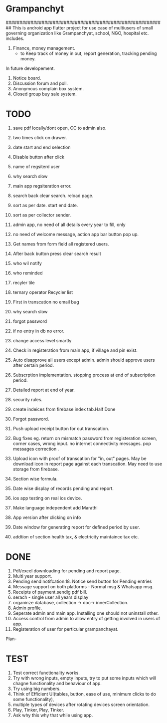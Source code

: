 # Grampanchyt
##########################################################
This is android app flutter project for use case of multiusers of small governing organization like Grampanchyat, school, NGO, hospital etc. includes.
1. Finance, money management.
     - to Keep track of money in out, report generation, tracking pending money.
 
 
In future developement.
1. Notice board.
2. Discussion forum and poll.
3. Anonymous complain box system.
4. Closed group buy sale system.




# TODO
1. save pdf locally/dont open, CC to admin also.
1. two times click on drawer.
2. date start and end selection
1. Disable button after click
2. name of regsiterd user
3. why search slow
4. main app regsiteration error.
5. search back clear search. reload page.
6. sort as per date. start end date.
7. sort as per collector sender.
1. admin app, no need of all details every year to fill, only
2. no need of welcome message, action app bar button pop up.
1. Get names from form field all registered users.
1. After back button press clear search result
2. who wil notify
3. who reminded
4. recyler tile
5. ternary operator Recycler list
6. First in transcation no email bug
7. why search slow
8. forgot password
9. if no entry in db no error.
10. change access level smartly
11. Check in registeration from main app, if village and pin exist.

2. Auto disapprove all users except admin. admin should approve users after certain period.
3. Subscrption implementation. stopping process at end of subscription period.
4. Detailed report at end of year.
2. security rules.
3. create indeices from firebase index tab.Half Done
1. Forgot password.
3. Push upload receipt button for out transcation.
3. Bug fixes eg. return on mismatch password from registeration screen, corner cases, wrong input. no internet connectivity messages. pop messages correction .

5. Upload icon with proof of transcation for "in, out" pages. May be download icon in report page against each transcation. May need to use storage from firebase.
6. Section wise formula.
7. Date wise display of records pending and report.
8. ios app testing on real ios device.
9. Make language independent add Marathi
10. App version after clicking on info

15. Date window for generating report for defined period by user.
17. addtion of section health tax, & electricity maintaince tax etc.



# DONE
1. Pdf/excel downloading for pending and report page.
4. Multi year support.
11. Pending send notifcation.18. Notice send button for Pending entries 
12. Message support on both platforms - Normal msg & Whatsapp msg.
13. Receipts of payment.sendig pdf bill.
16. serach - single user all years display
1. organinze database, collection -> doc-> innerCollection.
2. Admin profile.
2. Seperate admin and main app.  Installing one should not uninstall other. 
3. Access control from admin to allow entry of getting involved in users of app.
1. Registeration of user for perticular grampanchayat.

Plan-

# TEST
1. Test correct functionality works.
2. Try with wrong inputs, empty inputs, try to put some inputs which will chagne functionality and behaviour of app.
3. Try using big numbers.
4. Think of Efficient UI(tables, button, ease of use, minimum clicks to do some functionality), 
5. multiple types of devices after rotating devices screen orientation.
6. Play, Tinker, Play, Tinker.
7. Ask why this why that while using app.

















